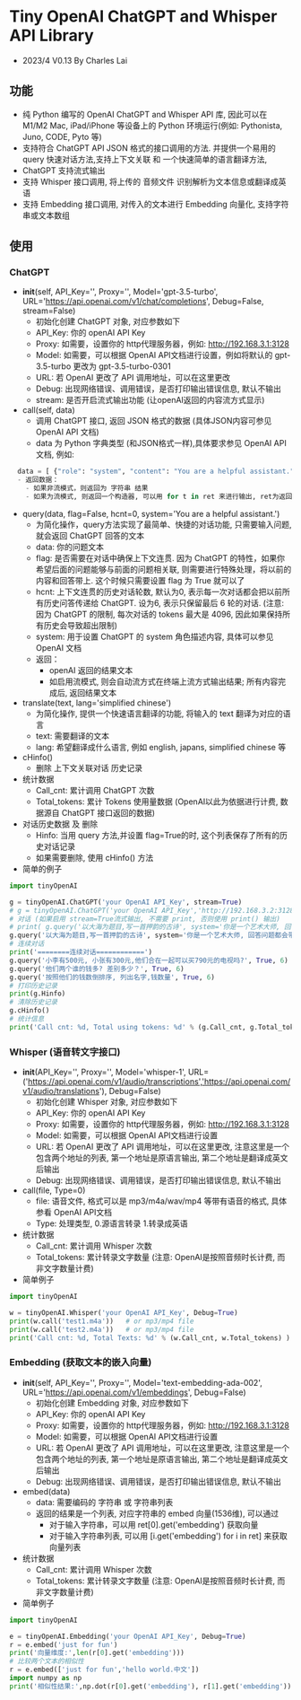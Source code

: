 # Tiny OpenAI ChatGPT and Whisper API Library
- 2023/4     V0.13       By Charles Lai

## 功能
- 纯 Python 编写的 OpenAI ChatGPT and Whisper API 库, 因此可以在 M1/M2 Mac, iPad/iPhone 等设备上的 Python 环境运行(例如: Pythonista, Juno, CODE, Pyto 等)
- 支持符合 ChatGPT API JSON 格式的接口调用的方法. 并提供一个易用的 query 快速对话方法,支持上下文关联 和 一个快速简单的语言翻译方法, 
- ChatGPT 支持流式输出
- 支持 Whisper 接口调用, 将上传的 音频文件 识别解析为文本信息或翻译成英语
- 支持 Embedding 接口调用, 对传入的文本进行 Embedding 向量化, 支持字符串或文本数组

## 使用
### ChatGPT
- __init__(self, API_Key='', Proxy='', Model='gpt-3.5-turbo', URL='https://api.openai.com/v1/chat/completions', Debug=False, stream=False)
  - 初始化创建 ChatGPT 对象, 对应参数如下
  - API_Key: 你的 openAI API Key
  - Proxy: 如需要，设置你的 http代理服务器，例如: http://192.168.3.1:3128
  - Model: 如需要，可以根据 OpenAI API文档进行设置，例如将默认的 gpt-3.5-turbo 更改为 gpt-3.5-turbo-0301
  - URL: 若 OpenAI 更改了 API 调用地址，可以在这里更改
  - Debug: 出现网络错误、调用错误，是否打印输出错误信息, 默认不输出
  - stream: 是否开启流式输出功能 (让openAI返回的内容流方式显示)
- call(self, data)
  - 调用 ChatGPT 接口, 返回 JSON 格式的数据 (具体JSON内容可参见 OpenAI API 文档)
  - data 为 Python 字典类型 (和JSON格式一样),具体要求参见 OpenAI API 文档, 例如:
``` python
  data = [ {"role": "system", "content": "You are a helpful assistant."}, {"role": "user", "content": "What is the OpenAI mission?"} ]
  - 返回数据：
    - 如果非流模式，则返回为 字符串 结果
    - 如果为流模式, 则返回一个构造器, 可以用 for t in ret 来进行输出, ret为返回的构造器, t是字符串
```  
- query(data, flag=False, hcnt=0, system='You are a helpful assistant.')
  - 为简化操作，query方法实现了最简单、快捷的对话功能, 只需要输入问题, 就会返回 ChatGPT 回答的文本
  - data: 你的问题文本
  - flag: 是否需要在对话中确保上下文连贯. 因为 ChatGPT 的特性，如果你希望后面的问题能够与前面的问题相关联, 则需要进行特殊处理，将以前的内容和回答带上. 这个时候只需要设置 flag 为 True 就可以了
  - hcnt: 上下文连贯的历史对话轮数, 默认为0, 表示每一次对话都会把以前所有历史问答传递给 ChatGPT. 设为6, 表示只保留最后 6 轮的对话. (注意: 因为 ChatGPT 的限制, 每次对话的 tokens 最大是 4096, 因此如果保持所有历史会导致超出限制)
  - system: 用于设置 ChatGPT 的 system 角色描述内容, 具体可以参见 OpenAI 文档
  - 返回：
    - openAI 返回的结果文本
    - 如启用流模式, 则会自动流方式在终端上流方式输出结果; 所有内容完成后, 返回结果文本
- translate(text, lang='simplified chinese')
  - 为简化操作, 提供一个快速语言翻译的功能, 将输入的 text 翻译为对应的语言
  - text: 需要翻译的文本
  - lang: 希望翻译成什么语言, 例如 english, japans, simplified chinese 等
- cHinfo()
  - 删除 上下文关联对话 历史记录
- 统计数据
  - Call_cnt: 累计调用 ChatGPT 次数
  - Total_tokens: 累计 Tokens 使用量数据 (OpenAI以此为依据进行计费, 数据源自 ChatGPT 接口返回的数据) 
- 对话历史数据 及 删除
  - Hinfo: 当用 query 方法,并设置 flag=True的时, 这个列表保存了所有的历史对话记录
  - 如果需要删除, 使用 cHinfo() 方法
- 简单的例子
``` python
import tinyOpenAI

g = tinyOpenAI.ChatGPT('your OpenAI API_Key', stream=True)
# g = tinyOpenAI.ChatGPT('your OpenAI API_Key','http://192.168.3.2:3128', Model='gpt-3.5-turbo-0301',Debug=True)
# 对话 (如果启用 stream=True流式输出, 不需要 print, 否则使用 print() 输出)
# print( g.query('以大海为题目,写一首押韵的古诗', system='你是一个艺术大师, 回答问题都会带有emoji图标') )
g.query('以大海为题目,写一首押韵的古诗', system='你是一个艺术大师, 回答问题都会带有emoji图标')
# 连续对话
print('========连续对话============')
g.query('小李有500元, 小张有300元,他们合在一起可以买790元的电视吗?', True, 6)
g.query('他们两个谁的钱多? 差别多少？', True, 6)
g.query('按照他们的钱数倒排序, 列出名字,钱数量', True, 6)
# 打印历史记录
print(g.Hinfo)
# 清除历史记录
g.cHinfo()
# 统计信息
print('Call cnt: %d, Total using tokens: %d' % (g.Call_cnt, g.Total_tokens) )
```

### Whisper (语音转文字接口)
- __init__(API_Key='', Proxy='', Model='whisper-1', URL=('https://api.openai.com/v1/audio/transcriptions','https://api.openai.com/v1/audio/translations'), Debug=False)
  - 初始化创建 Whisper 对象, 对应参数如下
  - API_Key: 你的 openAI API Key
  - Proxy: 如需要，设置你的 http代理服务器，例如: http://192.168.3.1:3128
  - Model: 如需要，可以根据 OpenAI API文档进行设置
  - URL: 若 OpenAI 更改了 API 调用地址，可以在这里更改, 注意这里是一个包含两个地址的列表, 第一个地址是原语言输出, 第二个地址是翻译成英文后输出
  - Debug: 出现网络错误、调用错误，是否打印输出错误信息, 默认不输出
- call(file, Type=0)
  - file: 语音文件, 格式可以是 mp3/m4a/wav/mp4 等带有语音的格式, 具体参看 OpenAI API文档
  - Type: 处理类型, 0.源语言转录 1.转录成英语
- 统计数据
  - Call_cnt: 累计调用 Whisper 次数
  - Total_tokens: 累计转录文字数量 (注意: OpenAI是按照音频时长计费, 而非文字数量计费)
- 简单例子  
``` python
import tinyOpenAI

w = tinyOpenAI.Whisper('your OpenAI API_Key', Debug=True)
print(w.call('test1.m4a'))   # or mp3/mp4 file
print(w.call('test2.m4a'))   # or mp3/mp4 file
print('Call cnt: %d, Total Texts: %d' % (w.Call_cnt, w.Total_tokens) )
```

### Embedding (获取文本的嵌入向量)
- __init__(self, API_Key='', Proxy='', Model='text-embedding-ada-002', URL='https://api.openai.com/v1/embeddings', Debug=False)
  - 初始化创建 Embedding 对象, 对应参数如下
  - API_Key: 你的 openAI API Key
  - Proxy: 如需要，设置你的 http代理服务器，例如: http://192.168.3.1:3128
  - Model: 如需要，可以根据 OpenAI API文档进行设置
  - URL: 若 OpenAI 更改了 API 调用地址，可以在这里更改, 注意这里是一个包含两个地址的列表, 第一个地址是原语言输出, 第二个地址是翻译成英文后输出
  - Debug: 出现网络错误、调用错误，是否打印输出错误信息, 默认不输出
- embed(data)
  - data: 需要编码的 字符串 或 字符串列表
  - 返回的结果是一个列表, 对应字符串的 embed 向量(1536维), 可以通过
    - 对于输入字符串，可以用 ret[0].get('embedding') 获取向量
    - 对于输入字符串列表, 可以用 [i.get('embedding') for i in ret] 来获取向量列表
- 统计数据
  - Call_cnt: 累计调用 Whisper 次数
  - Total_tokens: 累计转录文字数量 (注意: OpenAI是按照音频时长计费, 而非文字数量计费)
- 简单例子  
``` python
import tinyOpenAI

e = tinyOpenAI.Embedding('your OpenAI API_Key', Debug=True)
r = e.embed('just for fun')
print('向量维度:',len(r[0].get('embedding')))
# 比较两个文本的相似性
r = e.embed(['just for fun','hello world.中文'])
import numpy as np
print('相似性结果:',np.dot(r[0].get('embedding'), r[1].get('embedding')))
```
